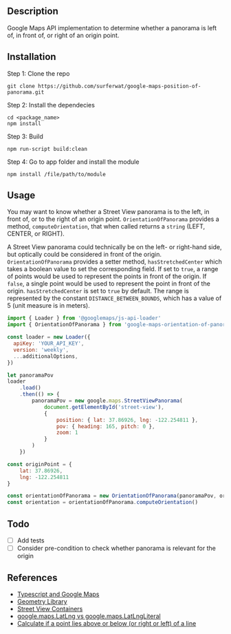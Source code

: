 ## Description

Google Maps API implementation to determine whether a panorama is left of, in front of, or right of an origin point.

## Installation

Step 1: Clone the repo 

```
git clone https://github.com/surferwat/google-maps-position-of-panorama.git
```

Step 2: Install the dependecies

```
cd <package_name>
npm install
```

Step 3: Build 
```
npm run-script build:clean
```

Step 4: Go to app folder and install the module

```
npm install /file/path/to/module
```

## Usage

You may want to know whether a Street View panorama is to the left, in front of, or to the right of an origin point. `OrientationOfPanorama` provides a method, `computeOrientation`, that when called returns a `string` (LEFT, CENTER, or RIGHT). 

A Street View panorama could technically be on the left- or right-hand side, but optically could be considered in front of the origin. `OrientationOfPanorama` provides a setter method, `hasStretchedCenter` which takes a boolean value to set the corresponding field. If set to `true`, a range of points would be used to represent the points in front of the origin. If `false`, a single point would be used to represent the point in front of the origin. `hasStretchedCenter` is set to `true` by default. The range is represented by the constant `DISTANCE_BETWEEN_BOUNDS`, which has a value of 5 (unit measure is in meters).

```javascript
import { Loader } from '@googlemaps/js-api-loader'
import { OrientationOfPanorama } from 'google-maps-orientation-of-panorama'

const loader = new Loader({
  apiKey: 'YOUR_API_KEY',
  version: 'weekly',
  ...additionalOptions,
})

let panoramaPov
loader
    .load()
    .then(() => {
        panoramaPov = new google.maps.StreetViewPanorama(
            document.getElementById('street-view'),
            {
                position: { lat: 37.86926, lng: -122.254811 },
                pov: { heading: 165, pitch: 0 },
                zoom: 1
            }
        )
    })

const originPoint = { 
    lat: 37.86926, 
    lng: -122.254811
}

const orientationOfPanorama = new OrientationOfPanorama(panoramaPov, originPoint)
const orientation = orientationOfPanorama.computeOrientation()
```

## Todo 

* [ ] Add tests
* [ ] Consider pre-condition to check whether panorama is relevant for the origin

## References

* [Typescript and Google Maps](https://developers.google.com/maps/documentation/javascript/using-typescript)
* [Geometry Library](https://developers.google.com/maps/documentation/javascript/reference/geometry)
* [Street View Containers](https://developers.google.com/maps/documentation/javascript/examples/streetview-embed#maps_streetview_embed-javascript)
* [google.maps.LatLng vs google.maps.LatLngLiteral](https://stackoverflow.com/questions/54545979/google-maps-latlng-vs-google-maps-latlngliteral)
* [Calculate if a point lies above or below (or right or left) of a line](https://math.stackexchange.com/questions/1435779/calculate-if-a-point-lies-above-or-below-or-right-to-left-of-a-line)
